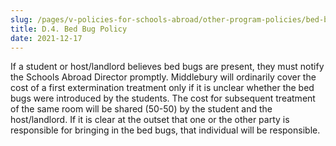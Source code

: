 ```yaml
---
slug: /pages/v-policies-for-schools-abroad/other-program-policies/bed-bug-policy
title: D.4. Bed Bug Policy
date: 2021-12-17
---
```

If a student or host/landlord believes bed bugs are present, they must notify the Schools Abroad Director promptly. Middlebury will ordinarily cover the cost of a first extermination treatment only if it is unclear whether the bed bugs were introduced by the students. The cost for subsequent treatment of the same room will be shared (50-50) by the student and the host/landlord. If it is clear at the outset that one or the other party is responsible for bringing in the bed bugs, that individual will be responsible.